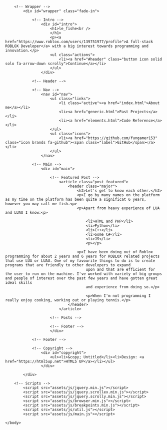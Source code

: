 <!DOCTYPE HTML>
<!--
	Massively by HTML5 UP
	html5up.net | @ajlkn
	Free for personal and commercial use under the CCA 3.0 license (html5up.net/license)
-->
<html>
	<head>
		<title>Massively by HTML5 UP</title>
		<meta charset="utf-8" />
		<meta name="viewport" content="width=device-width, initial-scale=1, user-scalable=no" />
		<link rel="stylesheet" href="assets/css/main.css" />
		<noscript><link rel="stylesheet" href="assets/css/noscript.css" /></noscript>
	</head>
	<body class="is-preload">

		<!-- Wrapper -->
			<div id="wrapper" class="fade-in">

				<!-- Intro -->
					<div id="intro">
						<h1>le_fishe<br />
						</h1>
						<p><a href="https://www.roblox.com/users/139751977/profile">A full-stack ROBLOX Developer</a> with a big interest towards programming and innovation.</p>
						<ul class="actions">
							<li><a href="#header" class="button icon solid solo fa-arrow-down scrolly">Continue</a></li>
						</ul>
					</div>

				<!-- Header -->
				
				<!-- Nav -->
					<nav id="nav">
						<ul class="links">
							<li class="active"><a href="index.html">About me</a></li>
							<li><a href="generic.html">Past Projects</a></li>
							<li><a href="elements.html">Code Reference</a></li>
						</ul>
						<ul class="icons">
							<li><a href="https://github.com/fungamer153" class="icon brands fa-github"><span class="label">GitHub</span></a></li>
						</ul>
					</nav>

				<!-- Main -->
					<div id="main">

						<!-- Featured Post -->
							<article class="post featured">
								<header class="major">
									<h2>Let's get to know each other.</h2>
									<p>I go by many names on the platform as my time on the platform has been quite a significat 6 years, however you may call me fish.<p>
									<p>Apart from heavy experience of LUA and LUAU I know:<p>

										<li>HTML and PHP</li>
										<li>Python</li>
										<li>C++</li>
										<li>Some C#</li>
										<li>JS</li>
										<p></p>

									<p>I have been doing out of Roblox programming for about 2 years and 6 years for ROBLOX related projects that use LUA or LUAU. One of my favourite things to do is to create programs that are friendly to other developers to expand
										upon and that are efficient for the user to run on the machine. I've worked with variety of big groups and people of interest over the past few years and have gotten great ideal skills
										and experience from doing so.</p>

										<p>When I'm not programming I really enjoy cooking, working out or playing tennis.</p>
								</header>					
							</article>

						<!-- Posts -->
	
						<!-- Footer -->
						</div>

				<!-- Footer -->

				<!-- Copyright -->
					<div id="copyright">
						<ul><li>&copy; Untitled</li><li>Design: <a href="https://html5up.net">HTML5 UP</a></li></ul>
					</div>

			</div>

		<!-- Scripts -->
			<script src="assets/js/jquery.min.js"></script>
			<script src="assets/js/jquery.scrollex.min.js"></script>
			<script src="assets/js/jquery.scrolly.min.js"></script>
			<script src="assets/js/browser.min.js"></script>
			<script src="assets/js/breakpoints.min.js"></script>
			<script src="assets/js/util.js"></script>
			<script src="assets/js/main.js"></script>

	</body>
</html>
